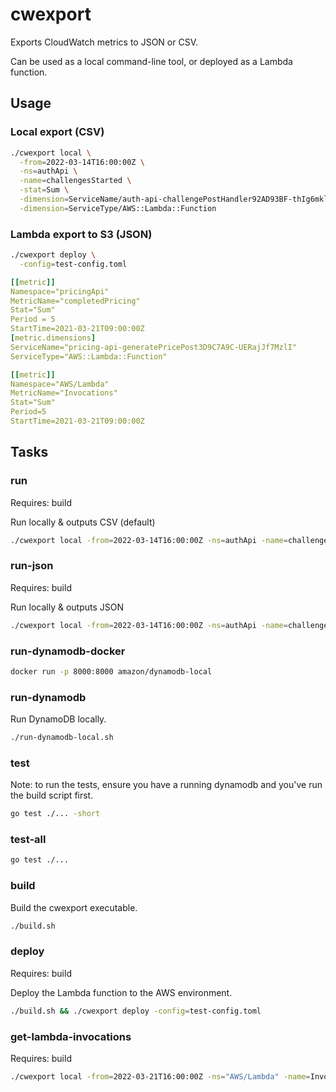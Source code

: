# cwexport

Exports CloudWatch metrics to JSON or CSV.

Can be used as a local command-line tool, or deployed as a Lambda function.

## Usage

### Local export (CSV)

```sh
./cwexport local \
  -from=2022-03-14T16:00:00Z \
  -ns=authApi \
  -name=challengesStarted \
  -stat=Sum \
  -dimension=ServiceName/auth-api-challengePostHandler92AD93BF-thIg6mklFAlF \
  -dimension=ServiceType/AWS::Lambda::Function
```

### Lambda export to S3 (JSON)

```sh
./cwexport deploy \
  -config=test-config.toml
```

```yaml
[[metric]]
Namespace="pricingApi"
MetricName="completedPricing"
Stat="Sum"
Period = 5
StartTime=2021-03-21T09:00:00Z
[metric.dimensions]
ServiceName="pricing-api-generatePricePost3D9C7A9C-UERajJf7MzlI"
ServiceType="AWS::Lambda::Function"

[[metric]]
Namespace="AWS/Lambda"
MetricName="Invocations"
Stat="Sum"
Period=5
StartTime=2021-03-21T09:00:00Z
```

## Tasks

### run

Requires: build

Run locally & outputs CSV (default)

```sh
./cwexport local -from=2022-03-14T16:00:00Z -ns=authApi -name=challengesStarted -stat=Sum -dimension=ServiceName/auth-api-challengePostHandler92AD93BF-thIg6mklFAlF -dimension=ServiceType/AWS::Lambda::Function
```

### run-json

Requires: build

Run locally & outputs JSON

```sh
./cwexport local -from=2022-03-14T16:00:00Z -ns=authApi -name=challengesStarted -stat=Sum -dimension=ServiceName/auth-api-challengePostHandler92AD93BF-thIg6mklFAlF -dimension=ServiceType/AWS::Lambda::Function -format=JSON
```

### run-dynamodb-docker

```sh
docker run -p 8000:8000 amazon/dynamodb-local
```

### run-dynamodb

Run DynamoDB locally.

```sh
./run-dynamodb-local.sh
```

### test

Note: to run the tests, ensure you have a running dynamodb and you've run the build script first.

```sh
go test ./... -short
```

### test-all

```sh
go test ./...
```

### build

Build the cwexport executable.

```sh
./build.sh
```

### deploy

Requires: build

Deploy the Lambda function to the AWS environment.

```sh
./build.sh && ./cwexport deploy -config=test-config.toml
```

### get-lambda-invocations

Requires: build

```sh
./cwexport local -from=2022-03-21T16:00:00Z -ns="AWS/Lambda" -name=Invocations -stat=Sum
```
